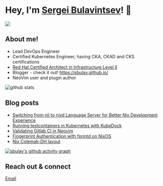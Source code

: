 # Hey, I'm <a href="https://www.linkedin.com/in/sergei-bulavintsev-3001ba45/" target="_blank">Sergei Bulavintsev</a>! 👋

<a href= "https://www.linkedin.com/in/sergei-bulavintsev-3001ba45/"><img src="https://img.icons8.com/nolan/50/linkedin.png"/></a>

## About me!

* Lead DevOps Engineer
* Certified Kubernetes Engineer, having CKA, CKAD and CKS certifications
* <a href="https://rhtapps.redhat.com/verify?certId=160-186-458">Red Hat Certified Architect in Infrastructure Level II</a>
* Blogger - check it out! <a href="https://sbulav.github.com/">https://sbulav.github.io/</a>
* NeoVim user and plugin author

<img src="https://github-readme-stats.vercel.app/api/?username=sbulav&show_icons=true&count_private=true&title_color=fffffff&icon_color=000000&text_color=000000" alt="github stats"/>

## Blog posts
<!-- BLOG-POST-LIST:START -->
- [Switching from nil to nixd Language Server for Better Nix Development Experience](https://sbulav.github.io/vim/neovim-setting-up-nixd/)
- [Running testcontainers in Kubernetes with KubeDock](https://sbulav.github.io/kubernetes/running-testcontainers-in-kubernetes/)
- [Validating Gitlab CI in Neovim](https://sbulav.github.io/vim/neovim-validating-gitlab-ci/)
- [Fingerprint Authentication with fprintd on NixOS](https://sbulav.github.io/nix/nix-fingerprint-authentication/)
- [Nix Colemak-DH layout](https://sbulav.github.io/nix/nix-colemak-dh/)
<!-- BLOG-POST-LIST:END -->

[![sbulav's github activity graph](https://activity-graph.herokuapp.com/graph?username=sbulav&bg_color=000000&color=932092&line=932092&point=932092&area=true&hide_border=true)](https://github.com/sbulav?tab=repositories)


## Reach out & connect

[Email](mailto:bulavintsev.sergey@gmail.com)
